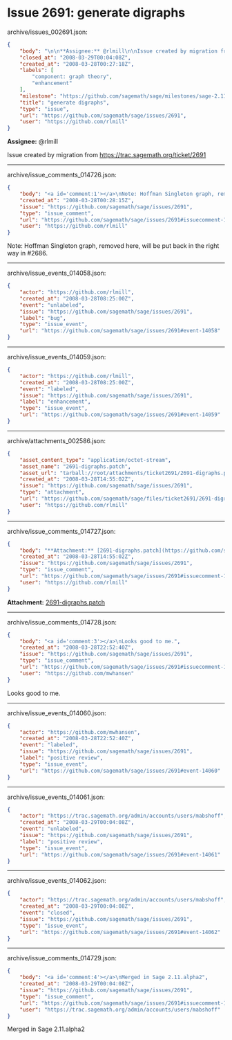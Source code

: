 # Issue 2691: generate digraphs

archive/issues_002691.json:
```json
{
    "body": "\n\n**Assignee:** @rlmill\n\nIssue created by migration from https://trac.sagemath.org/ticket/2691\n\n",
    "closed_at": "2008-03-29T00:04:08Z",
    "created_at": "2008-03-28T00:27:18Z",
    "labels": [
        "component: graph theory",
        "enhancement"
    ],
    "milestone": "https://github.com/sagemath/sage/milestones/sage-2.11",
    "title": "generate digraphs",
    "type": "issue",
    "url": "https://github.com/sagemath/sage/issues/2691",
    "user": "https://github.com/rlmill"
}
```


**Assignee:** @rlmill

Issue created by migration from https://trac.sagemath.org/ticket/2691





---

archive/issue_comments_014726.json:
```json
{
    "body": "<a id='comment:1'></a>\nNote: Hoffman Singleton graph, removed here, will be put back in the right way in #2686.",
    "created_at": "2008-03-28T00:28:15Z",
    "issue": "https://github.com/sagemath/sage/issues/2691",
    "type": "issue_comment",
    "url": "https://github.com/sagemath/sage/issues/2691#issuecomment-14726",
    "user": "https://github.com/rlmill"
}
```

<a id='comment:1'></a>
Note: Hoffman Singleton graph, removed here, will be put back in the right way in #2686.



---

archive/issue_events_014058.json:
```json
{
    "actor": "https://github.com/rlmill",
    "created_at": "2008-03-28T08:25:00Z",
    "event": "unlabeled",
    "issue": "https://github.com/sagemath/sage/issues/2691",
    "label": "bug",
    "type": "issue_event",
    "url": "https://github.com/sagemath/sage/issues/2691#event-14058"
}
```



---

archive/issue_events_014059.json:
```json
{
    "actor": "https://github.com/rlmill",
    "created_at": "2008-03-28T08:25:00Z",
    "event": "labeled",
    "issue": "https://github.com/sagemath/sage/issues/2691",
    "label": "enhancement",
    "type": "issue_event",
    "url": "https://github.com/sagemath/sage/issues/2691#event-14059"
}
```



---

archive/attachments_002586.json:
```json
{
    "asset_content_type": "application/octet-stream",
    "asset_name": "2691-digraphs.patch",
    "asset_url": "tarball://root/attachments/ticket2691/2691-digraphs.patch",
    "created_at": "2008-03-28T14:55:02Z",
    "issue": "https://github.com/sagemath/sage/issues/2691",
    "type": "attachment",
    "url": "https://github.com/sagemath/sage/files/ticket2691/2691-digraphs.patch",
    "user": "https://github.com/rlmill"
}
```



---

archive/issue_comments_014727.json:
```json
{
    "body": "**Attachment:** [2691-digraphs.patch](https://github.com/sagemath/sage/files/ticket2691/2691-digraphs.patch)",
    "created_at": "2008-03-28T14:55:02Z",
    "issue": "https://github.com/sagemath/sage/issues/2691",
    "type": "issue_comment",
    "url": "https://github.com/sagemath/sage/issues/2691#issuecomment-14727",
    "user": "https://github.com/rlmill"
}
```

**Attachment:** [2691-digraphs.patch](https://github.com/sagemath/sage/files/ticket2691/2691-digraphs.patch)



---

archive/issue_comments_014728.json:
```json
{
    "body": "<a id='comment:3'></a>\nLooks good to me.",
    "created_at": "2008-03-28T22:52:40Z",
    "issue": "https://github.com/sagemath/sage/issues/2691",
    "type": "issue_comment",
    "url": "https://github.com/sagemath/sage/issues/2691#issuecomment-14728",
    "user": "https://github.com/mwhansen"
}
```

<a id='comment:3'></a>
Looks good to me.



---

archive/issue_events_014060.json:
```json
{
    "actor": "https://github.com/mwhansen",
    "created_at": "2008-03-28T22:52:40Z",
    "event": "labeled",
    "issue": "https://github.com/sagemath/sage/issues/2691",
    "label": "positive review",
    "type": "issue_event",
    "url": "https://github.com/sagemath/sage/issues/2691#event-14060"
}
```



---

archive/issue_events_014061.json:
```json
{
    "actor": "https://trac.sagemath.org/admin/accounts/users/mabshoff",
    "created_at": "2008-03-29T00:04:08Z",
    "event": "unlabeled",
    "issue": "https://github.com/sagemath/sage/issues/2691",
    "label": "positive review",
    "type": "issue_event",
    "url": "https://github.com/sagemath/sage/issues/2691#event-14061"
}
```



---

archive/issue_events_014062.json:
```json
{
    "actor": "https://trac.sagemath.org/admin/accounts/users/mabshoff",
    "created_at": "2008-03-29T00:04:08Z",
    "event": "closed",
    "issue": "https://github.com/sagemath/sage/issues/2691",
    "type": "issue_event",
    "url": "https://github.com/sagemath/sage/issues/2691#event-14062"
}
```



---

archive/issue_comments_014729.json:
```json
{
    "body": "<a id='comment:4'></a>\nMerged in Sage 2.11.alpha2",
    "created_at": "2008-03-29T00:04:08Z",
    "issue": "https://github.com/sagemath/sage/issues/2691",
    "type": "issue_comment",
    "url": "https://github.com/sagemath/sage/issues/2691#issuecomment-14729",
    "user": "https://trac.sagemath.org/admin/accounts/users/mabshoff"
}
```

<a id='comment:4'></a>
Merged in Sage 2.11.alpha2
